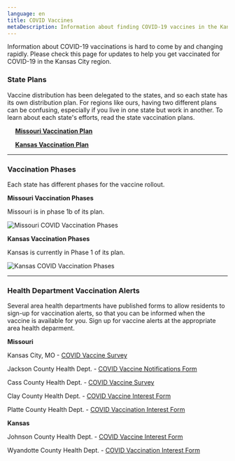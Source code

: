 ```yaml
---
language: en
title: COVID Vaccines
metaDescription: Information about finding COVID-19 vaccines in the Kansas City region.
---
```

Information about COVID-19 vaccinations is hard to come by and changing rapidly. Please check this page for updates to help you get vaccinated for COVID-19 in the Kansas City region.

### State Plans

Vaccine distribution has been delegated to the states, and so each state has its own distribution plan. For regions like ours, having two different plans can be confusing, especially if you live in one state but work in another. To learn about each state's efforts, read the state vaccination plans.

&emsp; **[Missouri Vaccination Plan](https://covidvaccine.mo.gov/)**

&emsp; **[Kansas Vaccination Plan](https://www.kansasvaccine.gov/)**

___

### Vaccination Phases

Each state has different phases for the vaccine rollout. 

**Missouri Vaccination Phases**

Missouri is in phase 1b of its plan.

![Missouri COVID Vaccination Phases](/uploads/600586616801f.image.png)

**Kansas Vaccination Phases**

Kansas is currently in Phase 1 of its plan. 

![Kansas COVID Vaccination Phases](/uploads/screen-shot-2021-01-18-at-10.01.04-am.png)

___

### Health Department Vaccination Alerts

Several area health departments have published forms to allow residents to sign-up for vaccination alerts, so that you can be informed when the vaccine is available for you. Sign up for vaccine alerts at the appropriate area health deparment.

**Missouri**

Kansas City, MO - [COVID Vaccine Survey](https://hipaa.jotform.com/210117358088152)

Jackson County Health Dept. - [COVID Vaccine Notifications Form](https://form.jotform.com/203524953651153)

Cass County Health Dept.  - [COVID Vaccine Survey](https://casscounty-cchd.app.transform.civicplus.com/forms/19861)

Clay County Health Dept. - [COVID Vaccine Interest Form](https://hipaa.jotform.com/210138520201032)

Platte County Health Dept. - [COVID Vaccination Interest Form](https://us.openforms.com/Form/8c3d6585-ebb9-45a3-8d40-0046c31a9a80)

**Kansas**

Johnson County Health Dept. - [COVID Vaccine Interest Form ](https://redcap.jocogov.org/surveys/?s=8KWLNLWWHL&fbclid=IwAR3jhHgJQZ23sJjnluFYXx8XwJFCfmMi-IZ_bqPhGsH4NPMS4c_YBrj6SqQ)

Wyandotte County Health Dept. - [COVID Vaccination Interest Form](https://us.openforms.com/Form/2f2bcc68-3b6a-450b-9007-d39819db6572)